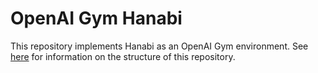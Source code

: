 # OpenAI Gym Hanabi

This repository implements Hanabi as an OpenAI Gym environment. See
[here](https://github.com/openai/gym/blob/master/gym/envs/README.md) for
information on the structure of this repository.
